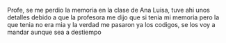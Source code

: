 Profe, se me perdio la memoria en la clase de Ana Luisa, tuve ahi unos detalles debido a que la profesora me dijo que si tenia mi memoria pero la que tenia no era mia y la verdad me pasaron ya los codigos, se los voy a mandar aunque sea a destiempo
